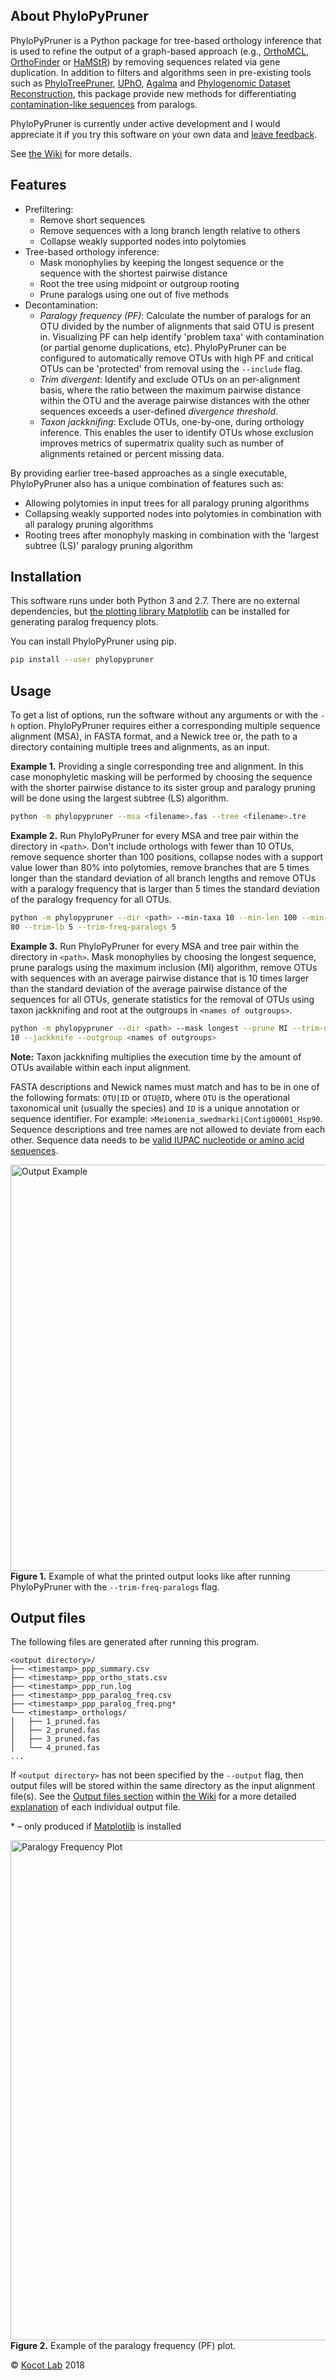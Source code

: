 About PhyloPyPruner
-------------------

PhyloPyPruner is a Python package for tree-based orthology inference that is
used to refine the output of a graph-based approach (e.g.,
[OrthoMCL](https://www.ncbi.nlm.nih.gov/pubmed/12952885),
[OrthoFinder](https://www.ncbi.nlm.nih.gov/pubmed/26243257) or
[HaMStR](https://www.ncbi.nlm.nih.gov/pubmed/19586527)) by removing sequences
related via gene duplication. In addition to filters and algorithms seen in
pre-existing tools such as
[PhyloTreePruner](https://www.ncbi.nlm.nih.gov/pmc/articles/PMC3825643/),
[UPhO](https://academic.oup.com/mbe/article/33/8/2117/2578877),
[Agalma](https://www.ncbi.nlm.nih.gov/pmc/articles/PMC3840672/) and
[Phylogenomic Dataset
Reconstruction](https://www.ncbi.nlm.nih.gov/pubmed/25158799), this package
provide new methods for differentiating [contamination-like
sequences](https://gitlab.com/fethalen/phylopypruner/wikis/About-PhyloPyPruner#contamination-like-issues-)
from paralogs.

PhyloPyPruner is currently under active development and I would appreciate it
if you try this software on your own data and [leave
feedback](mailto:felix.thalen.1430@student.lu.se).

See [the Wiki](https://gitlab.com/fethalen/phylopypruner/wikis) for more
details.

## Features

* Prefiltering:
  * Remove short sequences
  * Remove sequences with a long branch length relative to others
  * Collapse weakly supported nodes into polytomies
* Tree-based orthology inference:
  * Mask monophylies by keeping the longest sequence or the sequence with the shortest pairwise distance
  * Root the tree using midpoint or outgroup rooting
  * Prune paralogs using one out of five methods
* Decontamination:
  * _Paralogy frequency (PF)_: Calculate the number of paralogs for an OTU divided
      by the number of alignments that said OTU is present in. Visualizing PF
      can help identify 'problem taxa' with contamination (or partial genome
      duplications, etc). PhyloPyPruner can be configured to automatically
      remove OTUs with high PF and critical OTUs can be 'protected' from
      removal using the `--include` flag.
  * _Trim divergent_: Identify and exclude OTUs on an per-alignment basis,
      where the ratio between the maximum pairwise distance within the OTU and
      the average pairwise distances with the other sequences exceeds a
      user-defined _divergence threshold_.
  * _Taxon jackknifing_: Exclude OTUs, one-by-one, during orthology inference.
      This enables the user to identify OTUs whose exclusion improves metrics
      of supermatrix quality such as number of alignments retained or percent
      missing data.

By providing earlier tree-based approaches as a single executable,
PhyloPyPruner also has a unique combination of features such as:

* Allowing polytomies in input trees for all paralogy pruning algorithms
* Collapsing weakly supported nodes into polytomies in combination with all
    paralogy pruning algorithms
* Rooting trees after monophyly masking in combination with the 'largest subtree
    (LS)' paralogy pruning algorithm

## Installation

This software runs under both Python 3 and 2.7. There are no external
dependencies, but [the plotting library Matplotlib](https://matplotlib.org/)
can be installed for generating paralog frequency plots.

You can install PhyloPyPruner using pip.

```bash
pip install --user phylopypruner
```

## Usage

To get a list of options, run the software without any arguments or with the
`-h` option. PhyloPyPruner requires either a corresponding multiple sequence
alignment (MSA), in FASTA format, and a Newick tree or, the path to a directory
containing multiple trees and alignments, as an input.

**Example 1.** Providing a single corresponding tree and alignment. In this
case monophyletic masking will be performed by choosing the sequence with the
shorter pairwise distance to its sister group and paralogy pruning will be done
using the largest subtree (LS) algorithm.

```bash
python -m phylopypruner --msa <filename>.fas --tree <filename>.tre
```

**Example 2.** Run PhyloPyPruner for every MSA and tree pair within the
directory in `<path>`. Don't include orthologs with fewer than 10 OTUs, remove
sequence shorter than 100 positions, collapse nodes with a support value lower
than 80% into polytomies, remove branches that are 5 times longer than the
standard deviation of all branch lengths and remove OTUs with a paralogy
frequency that is larger than 5 times the standard deviation of the paralogy
frequency for all OTUs.

```bash
python -m phylopypruner --dir <path> --min-taxa 10 --min-len 100 --min-support
80 --trim-lb 5 --trim-freq-paralogs 5
```

**Example 3.** Run PhyloPyPruner for every MSA and tree pair within the
directory in `<path>`. Mask monophylies by choosing the longest sequence, prune
paralogs using the maximum inclusion (MI) algorithm, remove OTUs with sequences
with an average pairwise distance that is 10 times larger than the standard
deviation of the average pairwise distance of the sequences for all OTUs,
generate statistics for the removal of OTUs using taxon jackknifing and root at
the outgroups in `<names of outgroups>`.

```bash
python -m phylopypruner --dir <path> --mask longest --prune MI --trim-divergent
10 --jackknife --outgroup <names of outgroups>
```

>>>
**Note:** Taxon jackknifing multiplies the execution time by the amount of OTUs
available within each input alignment.
>>>

FASTA descriptions and Newick names must match and has to be in one of the
following formats: `OTU|ID` or `OTU@ID`, where `OTU` is the operational
taxonomical unit (usually the species) and `ID` is a unique annotation or
sequence identifier. For example: `>Meiomenia_swedmarki|Contig00001_Hsp90`.
Sequence descriptions and tree names are not allowed to deviate from each
other. Sequence data needs to be [valid IUPAC nucleotide or amino acid
sequences](https://www.bioinformatics.org/sms/iupac.html).

<img src="doc/images/output_example.png" alt="Output Example"
width="650"/>\
**Figure 1.** Example of what the printed output looks like after running
PhyloPyPruner with the `--trim-freq-paralogs` flag.

## Output files

The following files are generated after running this program.

```
<output directory>/
├── <timestamp>_ppp_summary.csv
├── <timestamp>_ppp_ortho_stats.csv
├── <timestamp>_ppp_run.log
├── <timestamp>_ppp_paralog_freq.csv
├── <timestamp>_ppp_paralog_freq.png*
└── <timestamp>_orthologs/
│   ├── 1_pruned.fas
│   ├── 2_pruned.fas
│   ├── 3_pruned.fas
│   └── 4_pruned.fas
...
```

If `<output directory>` has not been specified by the `--output` flag, then
output files will be stored within the same directory as the input alignment
file(s). See the [Output files
section](https://gitlab.com/fethalen/phylopypruner/wikis/Output-Files) within
[the Wiki](https://gitlab.com/fethalen/phylopypruner/wikis/home) for a more
detailed
[explanation](https://gitlab.com/fethalen/phylopypruner/wikis/Output-Files#explanation)
of each individual output file.

\* – only produced if [Matplotlib](https://matplotlib.org/) is installed

<img src="doc/images/paralog_freq.png" alt="Paralogy Frequency Plot" width="800"/>\
**Figure 2.** Example of the paralogy frequency (PF) plot.

© [Kocot Lab](https://www.kocotlab.com/) 2018
